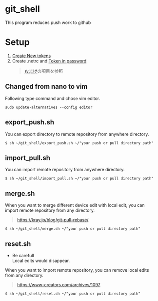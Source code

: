 # git_shell            
          
This program reduces push work to github          
          
# Setup            
1. [Create New tokens](https://qiita.com/kz800/items/497ec70bff3e555dacd0)          
1. Create .netrc and [Token in password](https://qiita.com/0uts1de/items/7eb13fea6ac5f02da44b)          
	> [おまけ](https://qiita.com/0uts1de/items/7eb13fea6ac5f02da44b#%E3%81%8A%E3%81%BE%E3%81%91)の項目を参照          
          
## Changed from nano to vim      
      
Following type command and chose vim editor.      
      
```      
sudo update-alternatives --config editor      
```      
      
## export_push.sh           
    
You can export directory to remote repository from anywhere directory.    
            
```          
$ sh ~/git_shell/export_push.sh ~/"your push or pull directory path"            
```          
          
## import_pull.sh           
        
You can import remote repository from anywhere directory.    
    
```        
$ sh ~/git_shell/import_pull.sh ~/"your push or pull directory path"        
```        
      
## merge.sh           
        
When you want to merge different device edit with local edit, you can import remote repository from any directory.    
> https://kray.jp/blog/git-pull-rebase/  
    
```        
$ sh ~/git_shell/merge.sh ~/"your push or pull directory path"        
```        
    
## reset.sh           
        
* Be carefull    
	Local edits would disappear.    
	    
When you want to import remote repository, you can remove local edits from any directory.    
> https://www-creators.com/archives/1097  
    
```        
$ sh ~/git_shell/reset.sh ~/"your push or pull directory path"        
```        
    
    
  

